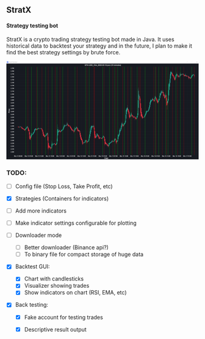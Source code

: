 ## StratX
#### Strategy testing bot
StratX is a crypto trading strategy testing bot made in Java. It uses historical data to backtest your strategy and in the future, I plan to make it find the best strategy settings by brute force.

![Backtest GUI](gui.png "Backtest GUI")

### TODO:
- [ ] Config file (Stop Loss, Take Profit, etc)
- [x] Strategies (Containers for indicators)
- [ ] Add more indicators
- [ ] Make indicator settings configurable for plotting 

- [ ] Downloader mode
  - [ ] Better downloader (Binance api?)
  - [ ] To binary file for compact storage of huge data

- [x] Backtest GUI:
  - [x] Chart with candlesticks
  - [x] Visualizer showing trades
  - [X] Show indicators on chart (RSI, EMA, etc)
  
- [x] Back testing:
  - [x] Fake account for testing trades
  - [x] Descriptive result output

